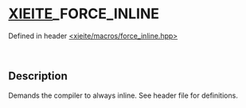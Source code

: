 # [XIEITE](../../macros.md)\_FORCE\_INLINE
Defined in header [<xieite/macros/force_inline.hpp>](../../include/xieite/macros/force_inline.hpp)

&nbsp;

## Description
Demands the compiler to always inline. See header file for definitions.
